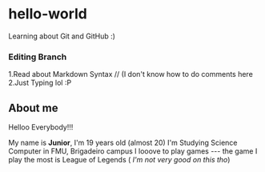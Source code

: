 # hello-world
Learning about Git and GitHub :)

### Editing Branch

1.Read about Markdown Syntax // (I don't know how to do comments here
2.Just Typing lol :P

## About me

Helloo Everybody!!!

My name is **Junior**, I'm 19 years old (almost 20)
I'm Studying Science Computer in FMU, Brigadeiro campus
I looove to play games --- the game I play the most is League of Legends ( *I'm not very good on this tho*)

